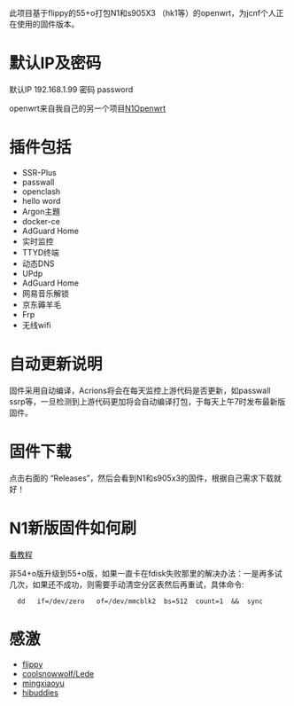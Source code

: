 此项目基于flippy的55+o打包N1和s905X3 （hk1等）的openwrt，为jcnf个人正在使用的固件版本。

# 默认IP及密码
默认IP 192.168.1.99  密码 password

openwrt来自我自己的另一个项目[N1Openwrt](https://github.com/Netflixxp/op-)

# 插件包括
* SSR-Plus
* passwall
* openclash
* hello word
* Argon主題 
* docker-ce
* AdGuard Home
* 实时监控
* TTYD终端
* 动态DNS
* UPdp
* AdGuard Home
* 网易音乐解锁
* 京东薅羊毛
* Frp
* 无线wifi

# 自动更新说明
固件采用自动编译，Acrions将会在每天监控上游代码是否更新，如passwall ssrp等，一旦检测到上游代码更加将会自动编译打包，于每天上午7时发布最新版固件。

# 固件下载
点击右面的 “Releases”，然后会看到N1和s905x3的固件，根据自己需求下载就好！

# N1新版固件如何刷

[看教程](https://ybfl.xyz/100.html)

非54+o版升级到55+o版，如果一直卡在fdisk失败那里的解决办法：一是再多试几次，如果还不成功，则需要手动清空分区表然后再重试，具体命令:
```
  dd   if=/dev/zero   of=/dev/mmcblk2  bs=512  count=1  &&  sync
```

# 感激
 * [flippy](https://www.right.com.cn/forum/space-uid-285101.html)
 * [coolsnowwolf/Lede](https://github.com/coolsnowwolf/lede)
 * [mingxiaoyu](https://github.com/mingxiaoyu)
 * [hibuddies](https://github.com/hibuddies/openwrt/)
